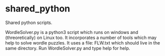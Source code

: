 # shared_python
Shared python scripts.

WordleSolver.py is a python3 script which runs on windows and (threoretically) on Linux too.
    It incorporates a number of tools which may help to solve wordle puzzles.
    It uses a file: FLW.txt which should live in the same directory.
    Run WordleSolver.py and type help for help.
    
